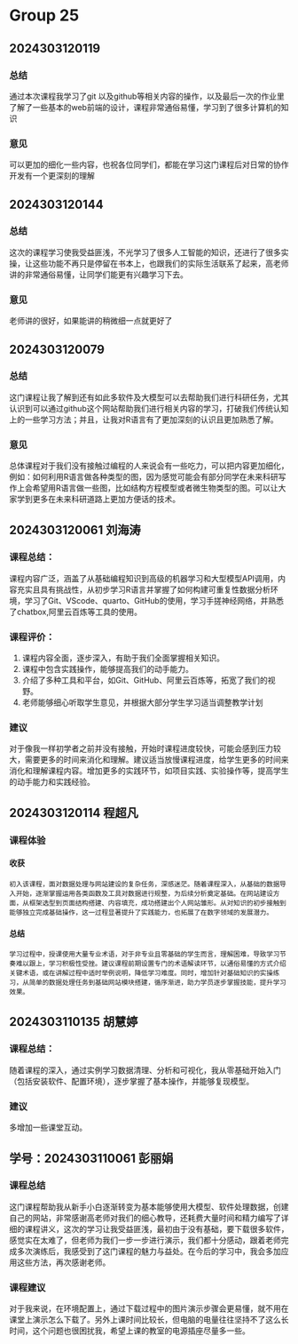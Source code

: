 # Group 25


## 2024303120119

### 总结

通过本次课程我学习了git 以及github等相关内容的操作，以及最后一次的作业里了解了一些基本的web前端的设计，课程非常通俗易懂，学习到了很多计算机的知识

### 意见

可以更加的细化一些内容，也祝各位同学们，都能在学习这门课程后对日常的协作开发有一个更深刻的理解

## 2024303120144

### 总结

这次的课程学习使我受益匪浅，不光学习了很多人工智能的知识，还进行了很多实操，让这些功能不再只是停留在书本上，也跟我们的实际生活联系了起来，高老师讲的非常通俗易懂，让同学们能更有兴趣学习下去。

### 意见

老师讲的很好，如果能讲的稍微细一点就更好了

## 2024303120079

### 总结

这门课程让我了解到还有如此多软件及大模型可以去帮助我们进行科研任务，尤其认识到可以通过github这个网站帮助我们进行相关内容的学习，打破我们传统认知上的一些学习方法；并且，让我对R语言有了更加深刻的认识且更加熟悉了解。

### 意见

总体课程对于我们没有接触过编程的人来说会有一些吃力，可以把内容更加细化，例如：如何利用R语言做各种类型的图，因为感觉可能会有部分同学在未来科研写作上会希望用R语言做一些图，比如结构方程模型或者微生物类型的图。可以让大家学到更多在未来科研道路上更加方便话的技术。

## 2024303120061 刘海涛

### 课程总结：

课程内容广泛，涵盖了从基础编程知识到高级的机器学习和大型模型API调用，内容充实且具有挑战性，从初步学习R语言并掌握了如何构建可重复性数据分析环境，学习了Git、VScode、quarto、GitHub的使用，学习手搓神经网络，并熟悉了chatbox,阿里云百炼等工具的使用。

### 课程评价：

1. 课程内容全面，逐步深入，有助于我们全面掌握相关知识。
2. 课程中包含实践操作，能够提高我们的动手能力。
3. 介绍了多种工具和平台，如Git、GitHub、阿里云百炼等，拓宽了我们的视野。
4. 老师能够细心听取学生意见，并根据大部分学生学习适当调整教学计划

### 建议

对于像我一样初学者之前并没有接触，开始时课程进度较快，可能会感到压力较大，需要更多的时间来消化和理解。建议适当放慢课程进度，给学生更多的时间来消化和理解课程内容。增加更多的实践环节，如项目实践、实验操作等，提高学生的动手能力和实践经验。

## 2024303120114 程超凡

### 课程体验

#### 收获

    初入该课程，面对数据处理与网站建设的复杂任务，深感迷茫。随着课程深入，从基础的数据导入开始，逐渐掌握运用各类函数及工具对数据进行规整，为后续分析奠定基础。在网站建设方面，从框架选型到页面结构搭建、内容填充，成功搭建出个人网站雏形。从对知识的初步接触到能够独立完成基础操作，这一过程显著提升了实践能力，也拓展了在数字领域的发展潜力。

#### 总结

    学习过程中，授课使用大量专业术语，对于非专业且零基础的学生而言，理解困难，导致学习节奏难以跟上，学习积极性受挫。建议课程前期设置专门的术语解读环节，以通俗易懂的方式介绍关键术语，或在讲解过程中适时举例说明，降低学习难度。同时，增加针对基础知识的实操练习，从简单的数据处理任务到基础网站模块搭建，循序渐进，助力学员逐步掌握技能，提升学习效果。

## 2024303110135 胡慧婷

### 课程总结：

随着课程的深入，通过实例学习数据清理、分析和可视化，我从零基础开始入门（包括安装软件、配置环境），逐步掌握了基本操作，并能够复现模型。

### 建议

多增加一些课堂互动。

## 学号：2024303110061 彭丽娟

### 课程总结

这门课程帮助我从新手小白逐渐转变为基本能够使用大模型、软件处理数据，创建自己的网站，非常感谢高老师对我们的细心教导，还耗费大量时间和精力编写了详细的课程讲义，这次的学习让我受益匪浅，最初由于没有基础，要下载很多软件，感觉实在太难了，但老师为我们一步一步进行演示，我们都十分感动，跟着老师完成多次演练后，我感受到了这门课程的魅力与益处。在今后的学习中，我会多加应用这些方法，再次感谢老师。

### 课程建议

对于我来说，在环境配置上，通过下载过程中的图片演示步骤会更易懂，就不用在课堂上演示怎么下载了。另外上课时间比较长，但电脑的电量往往坚持不了这么长时间，这个问题也很困扰我，希望上课的教室的电源插座尽量多一些。
